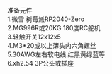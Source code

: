 准备元件</br>
1.微雪 树莓派RP2040-Zero</br>
2.MG996R或20KG 180度RC舵机</br>
3.轻触开关12x12x5</br>
4.M3*20或以上薄头内六角螺丝</br>
5.30AWG左右软电线 红黑黄绿蓝等</br>
6.xh2.54 3P公头或插座</br>
